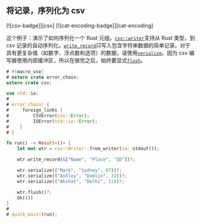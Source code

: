 ## 将记录，序列化为 csv

[![csv-badge]][csv] [![cat-encoding-badge]][cat-encoding]

这个例子：演示了如何序列化一个 Rust 元组。[`csv::writer`]支持从 Rust 类型，到 csv 记录的自动序列化。[`write_record`]只写入包含字符串数据的简单记录。对于具有更复杂值（如数字、浮点数和选项）的数据，请使用[`serialize`]。因为 csv 编写器使用内部缓冲区，所以在做完之后，始终要显式[`flush`]。

```rust
# #[macro_use]
# extern crate error_chain;
extern crate csv;

use std::io;
#
# error_chain! {
#     foreign_links {
#         CSVError(csv::Error);
#         IOError(std::io::Error);
#    }
# }

fn run() -> Result<()> {
    let mut wtr = csv::Writer::from_writer(io::stdout());

    wtr.write_record(&["Name", "Place", "ID"])?;

    wtr.serialize(("Mark", "Sydney", 87))?;
    wtr.serialize(("Ashley", "Dublin", 32))?;
    wtr.serialize(("Akshat", "Delhi", 11))?;

    wtr.flush()?;
    Ok(())
}
#
# quick_main!(run);
```

[`csv::writer`]: https://docs.rs/csv/*/csv/struct.Writer.html
[`flush`]: https://docs.rs/csv/*/csv/struct.Writer.html#method.flush
[`serialize`]: https://docs.rs/csv/*/csv/struct.Writer.html#method.serialize
[`write_record`]: https://docs.rs/csv/*/csv/struct.Writer.html#method.write_record
